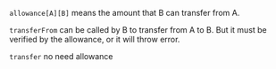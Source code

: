 
`allowance[A][B]`  means the amount that B can transfer  from A.

`transferFrom` can be called by B to transfer from A to B. But it must be verified by the allowance, or it will throw error.

`transfer` no need allowance